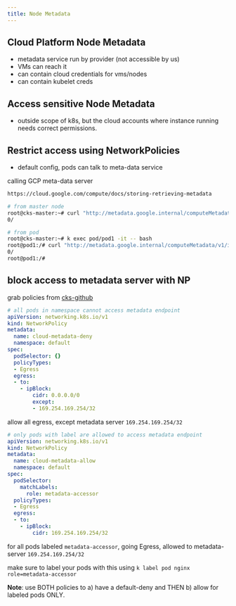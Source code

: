 ```yaml
---
title: Node Metadata
---
```


## Cloud Platform Node Metadata

- metadata service run by provider (not accessible by us)
- VMs can reach it
- can contain cloud credentials for vms/nodes
- can contain kubelet creds

## Access sensitive Node Metadata

- outside scope of k8s, but the cloud accounts where instance running needs correct permissions.

## Restrict access using NetworkPolicies

- default config, pods can talk to meta-data service

calling GCP meta-data server

```bash
https://cloud.google.com/compute/docs/storing-retrieving-metadata

# from master node
root@cks-master:~# curl "http://metadata.google.internal/computeMetadata/v1/instance/disks/" -H "Metadata-Flavor: Google"
0/

# from pod
root@cks-master:~# k exec pod/pod1 -it -- bash
root@pod1:/# curl "http://metadata.google.internal/computeMetadata/v1/instance/disks/" -H "Metadata-Flavor: Google"
0/
root@pod1:/# 
```

## block access to metadata server with NP

grab policies from [cks-github](https://github.com/killer-sh/cks-course-environment/tree/master/course-content/cluster-setup/protect-node-metadata)

```yaml
# all pods in namespace cannot access metadata endpoint
apiVersion: networking.k8s.io/v1
kind: NetworkPolicy
metadata:
  name: cloud-metadata-deny
  namespace: default
spec:
  podSelector: {}
  policyTypes:
  - Egress
  egress:
  - to:
    - ipBlock:
        cidr: 0.0.0.0/0
        except:
        - 169.254.169.254/32
```

allow all egress, except metadata server `169.254.169.254/32`

```yaml
# only pods with label are allowed to access metadata endpoint
apiVersion: networking.k8s.io/v1
kind: NetworkPolicy
metadata:
  name: cloud-metadata-allow
  namespace: default
spec:
  podSelector:
    matchLabels:
      role: metadata-accessor
  policyTypes:
  - Egress
  egress:
  - to:
    - ipBlock:
        cidr: 169.254.169.254/32
```

for all pods labeled `metadata-accessor`, going Egress, allowed to metadata-server `169.254.169.254/32`

make sure to label your pods with this using `k label pod nginx role=metadata-accessor`

**Note**: use BOTH policies to a) have a default-deny and THEN b) allow for labeled pods ONLY.
